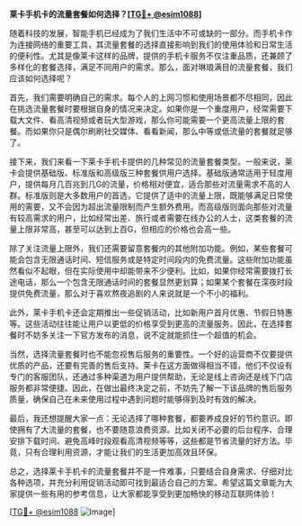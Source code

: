 **莱卡手机卡的流量套餐如何选择？[[TG💪+ @esim1088](https://t.me/s/esim1088)]**

随着科技的发展，智能手机已经成为了我们生活中不可或缺的一部分。而手机卡作为连接网络的重要工具，其流量套餐的选择直接影响到我们的使用体验和日常生活的便利性。尤其是像莱卡这样的品牌，提供的手机卡服务不仅注重品质，还兼顾了多样化的套餐选择，满足不同用户的需求。那么，面对琳琅满目的流量套餐，我们应该如何选择呢？

首先，我们需要明确自己的需求。每个人的上网习惯和使用场景都不尽相同，因此在挑选流量套餐时要根据自身的情况来决定。如果你是一个重度用户，经常需要下载大文件、看高清视频或者玩大型游戏，那么你可能需要一个更高流量上限的套餐。而如果你只是偶尔刷刷社交媒体、看看新闻，那么中等或低流量的套餐就足够了。

接下来，我们来看一下莱卡手机卡提供的几种常见的流量套餐类型。一般来说，莱卡会提供基础版、标准版和高级版三种套餐供用户选择。基础版通常适用于轻度用户，提供每月几百兆到几G的流量，价格相对便宜，适合那些对流量需求不高的人群。标准版则是大多数用户的首选，它提供了适中的流量上限，既能够满足日常使用的需要，又不会因为超出流量限制而产生额外费用。而高级版则面向那些对流量有较高需求的用户，比如经常出差、旅行或者需要在线办公的人士，这类套餐的流量上限非常高，甚至可以达到上百G，但相应的价格也会高一些。

除了关注流量上限外，我们还需要留意套餐内的其他附加功能。例如，某些套餐可能会包含无限通话时间、短信服务或是特定时间段内的免费流量。这些附加功能虽然看似不起眼，但在实际使用中却能带来不少便利。比如，如果你经常需要拨打长途电话，那么一个包含无限通话时间的套餐显然更划算；如果某个套餐在深夜时段提供免费流量，那么对于喜欢熬夜追剧的人来说就是一个不小的福利。

此外，莱卡手机卡还会定期推出一些促销活动，比如新用户首月优惠、节假日特惠等。这些活动往往能让用户以更低的价格享受到更高的流量服务。因此，在选择套餐时不妨多关注一下官方发布的消息，说不定就能抓住一个超值的机会。

当然，选择流量套餐时也不能忽视售后服务的重要性。一个好的运营商不仅要提供优质的产品，还要有完善的售后支持。莱卡在这方面做得相当不错，他们不仅设有专门的客服团队，还通过多种渠道为用户提供帮助，无论是线上咨询还是线下门店服务都非常便捷。因此，在做出最终决定之前，不妨先了解一下该品牌的售后服务质量，确保自己在未来使用过程中遇到问题时能够得到及时有效的解决。

最后，我还想提醒大家一点：无论选择了哪种套餐，都要养成良好的节约意识。即使拥有了大流量的套餐，也不要随意浪费资源。比如关闭不必要的后台程序、合理安排下载时间、避免高峰时段观看高清视频等等，这些都是节省流量的好方法。毕竟，只有合理利用资源，才能让我们的生活更加高效且环保。

总之，选择莱卡手机卡的流量套餐并不是一件难事，只要结合自身需求、仔细对比各种选项，并充分利用促销活动即可找到最适合自己的方案。希望这篇文章能为大家提供一些有用的参考信息，让大家都能享受到更加畅快的移动互联网体验！

[[TG💪+ @esim1088](https://t.me/s/esim1088) ![Image](https://i.postimg.cc/4NQfJmqS/Snipaste-2025-05-13-00-14-12.png)]